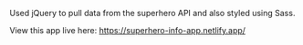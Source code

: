 Used jQuery to pull data from the superhero API and also styled using Sass.

View this app live here: https://superhero-info-app.netlify.app/
